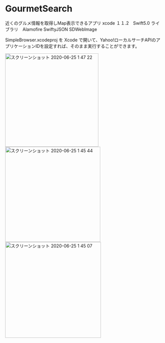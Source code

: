# GourmetSearch

近くのグルメ情報を取得しMap表示できるアプリ
xcode １１.2　Swift5.0 
ライブラリ　Alamofire SwiftyJSON SDWebImage 

SimpleBrowser.xcodeproj を Xcode で開いて、Yahoo!ローカルサーチAPIのアプリケーションIDを設定すれば、そのまま実行することができます。

<img width="300" alt="スクリーンショット 2020-06-25 1 47 22" src="https://user-images.githubusercontent.com/51296886/85597855-f8d78180-b685-11ea-95e6-c8e7c79e7071.png"><img width="306" alt="スクリーンショット 2020-06-25 1 45 44" src="https://user-images.githubusercontent.com/51296886/85597942-11479c00-b686-11ea-9b6d-b43d9d21fa30.png">
<img width="308" alt="スクリーンショット 2020-06-25 1 45 07" src="https://user-images.githubusercontent.com/51296886/85597863-fbd27200-b685-11ea-9956-ec3da3b778da.png">

